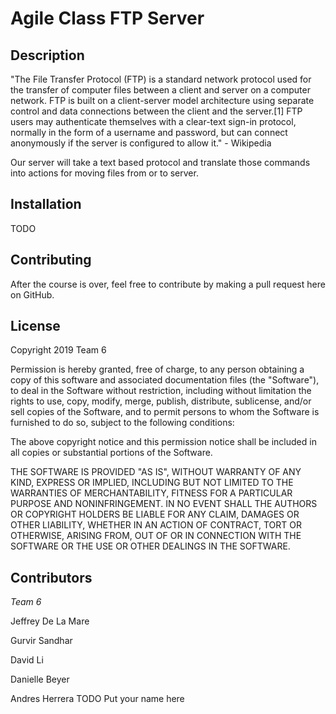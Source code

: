 # Agile Class FTP Server

## Description
"The File Transfer Protocol (FTP) is a standard network protocol used for the transfer of computer files between a client and server on a computer network.
FTP is built on a client-server model architecture using separate control and data connections between the client and the server.[1] FTP users may 
authenticate themselves with a clear-text sign-in protocol, normally in the form of a username and password, but can connect anonymously if the server is 
configured to allow it." - Wikipedia

Our server will take a text based protocol and translate those commands into actions for moving files from or to server.

## Installation
TODO

## Contributing
After the course is over, feel free to contribute by making a pull request here on GitHub.

## License
Copyright 2019 Team 6

Permission is hereby granted, free of charge, to any person obtaining a copy of this software and associated documentation files (the "Software"), to deal in the Software without restriction, including without limitation the rights to use, copy, modify, merge, publish, distribute, sublicense, and/or sell copies of the Software, and to permit persons to whom the Software is furnished to do so, subject to the following conditions:

The above copyright notice and this permission notice shall be included in all copies or substantial portions of the Software.

THE SOFTWARE IS PROVIDED "AS IS", WITHOUT WARRANTY OF ANY KIND, EXPRESS OR IMPLIED, INCLUDING BUT NOT LIMITED TO THE WARRANTIES OF MERCHANTABILITY, FITNESS FOR A PARTICULAR PURPOSE AND NONINFRINGEMENT. IN NO EVENT SHALL THE AUTHORS OR COPYRIGHT HOLDERS BE LIABLE FOR ANY CLAIM, DAMAGES OR OTHER LIABILITY, WHETHER IN AN ACTION OF CONTRACT, TORT OR OTHERWISE, ARISING FROM, OUT OF OR IN CONNECTION WITH THE SOFTWARE OR THE USE OR OTHER DEALINGS IN THE SOFTWARE.

## Contributors
_Team 6_

Jeffrey De La Mare

Gurvir Sandhar

David Li

Danielle Beyer

Andres Herrera
TODO Put your name here
